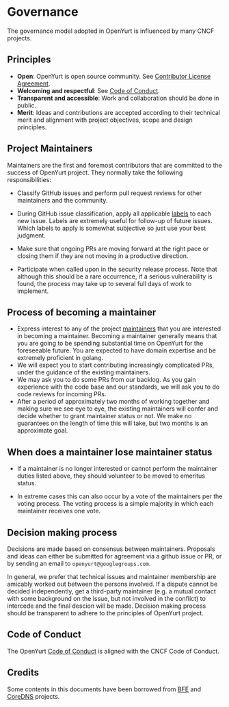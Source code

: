 # Governance

The governance model adopted in OpenYurt is influenced by many CNCF projects.

## Principles

- **Open**: OpenYurt is open source community. See [Contributor License Agreement](https://cla-assistant.io/alibaba/openyurt).
- **Welcoming and respectful**: See [Code of Conduct](https://github.com/cncf/foundation/blob/master/code-of-conduct.md).
- **Transparent and accessible**: Work and collaboration should be done in public.
- **Merit**: Ideas and contributions are accepted according to their technical merit
  and alignment with project objectives, scope and design principles.

## Project Maintainers

Maintainers are the first and foremost contributors that are committed to the success of OpenYurt project.
They normally take the following responsibilities:

* Classify GitHub issues and perform pull request reviews for other maintainers and the community.

* During GitHub issue classification, apply all applicable [labels](https://github.com/alibaba/openyurt/labels)
  to each new issue. Labels are extremely useful for follow-up of future issues. Which labels to apply
  is somewhat subjective so just use your best judgment. 

* Make sure that ongoing PRs are moving forward at the right pace or closing them if they are not
  moving in a productive direction.

* Participate when called upon in the security release process. Note
  that although this should be a rare occurrence, if a serious vulnerability is found, the process
  may take up to several full days of work to implement.

## Process of becoming a maintainer

* Express interest to any of the project [maintainers](MAINTAINERS.md) that you are interested in becoming a
  maintainer. Becoming a maintainer generally means that you are going to be spending substantial
  time on OpenYurt  for the foreseeable future. You are expected to have domain expertise and be extremely
  proficient in golang. 
* We will expect you to start contributing increasingly complicated PRs, under the guidance
  of the existing maintainers.
* We may ask you to do some PRs from our backlog. As you gain experience with the code base and our standards, 
  we will ask you to do code reviews for incoming PRs.
* After a period of approximately two months of working together and making sure we see eye to eye,
  the existing maintainers will confer and decide whether to grant maintainer status or not.
  We make no guarantees on the length of time this will take, but two months is an approximate
  goal.


## When does a maintainer lose maintainer status

* If a maintainer is no longer interested or cannot perform the maintainer duties listed above, they
should volunteer to be moved to emeritus status. 

* In extreme cases this can also occur by a vote of the maintainers per the voting process. The voting 
process is a simple majority in which each maintainer receives one vote.


## Decision making process

Decisions are made based on consensus between maintainers.
Proposals and ideas can either be submitted for agreement via a github issue or PR,
or by sending an email to `openyurt@googlegroups.com`.

In general, we prefer that technical issues and maintainer membership are amicably worked out between the persons involved.
If a dispute cannot be decided independently, get a third-party maintainer (e.g. a mutual contact with some background
on the issue, but not involved in the conflict) to intercede and the final descion will be made.
Decision making process should be transparent to adhere to the principles of OpenYurt project.

## Code of Conduct

The OpenYurt [Code of Conduct](CODE_OF_CONDUCT.md) is aligned with the CNCF Code of Conduct.

## Credits

Some contents in this documents have been borrowed from [BFE](https://github.com/bfenetworks/bfe/blob/develop/GOVERNANCE.md) and [CoreDNS](https://github.com/coredns/coredns/blob/master/GOVERNANCE.md) projects.

